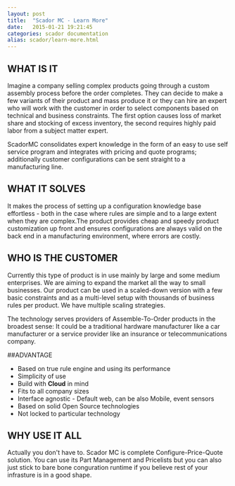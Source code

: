 ```yaml
---
layout: post
title:  "Scador MC - Learn More"
date:   2015-01-21 19:21:45
categories: scador documentation
alias: scador/learn-more.html
---
```


## WHAT IS IT
Imagine a company selling complex products going through a custom assembly process before the order completes. They can decide to make a few variants of their product and mass produce it or they can hire an expert who will work with the customer in order to select components based on technical and business constraints. The first option causes loss of market share and stocking of excess inventory, the second requires highly paid labor from a subject matter expert.

ScadorMC consolidates expert knowledge in the form of an easy to use self service program and integrates with pricing and quote programs; additionally customer configurations can be sent straight to a manufacturing line.

## WHAT IT SOLVES
It makes the process of setting up a configuration knowledge base effortless - both in the case where rules are simple and to a large extent when they are complex.The product provides cheap and speedy product customization up front and ensures configurations are always valid on the back end in a manufacturing environment, where errors are costly.

## WHO IS THE CUSTOMER
Currently this type of product is in use mainly by large and some medium enterprises. We are aiming to expand the market all the way to small businesses. Our product can be used in a scaled-down version with a few basic constraints and as a multi-level setup with thousands of business rules per product. We have multiple scaling strategies.

The technology serves providers of Assemble-To-Order products in the broadest sense: It could be a traditional hardware manufacturer like a car manufacturer or a service provider like an insurance or telecommunications company.

##ADVANTAGE
  - Based on true rule engine and using its performance 
  - Simplicity of use
  - Build with **Cloud** in mind
  - Fits to all company sizes
  - Interface agnostic - Default web, can be also Mobile, event sensors
  - Based on solid Open Source technologies
  - Not locked to particular technology 

## WHY USE IT ALL
Actually you don't have to. Scador MC is complete Configure-Price-Quote solution. You can use its Part Management and
Pricelists but you can also just stick to bare bone conguration runtime if you believe rest of your infrasture is in
a good shape.